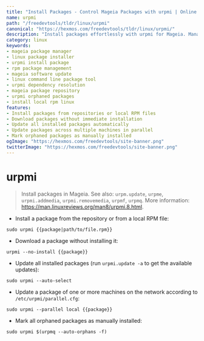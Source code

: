 ```yaml
---
title: "Install Packages - Control Mageia Packages with urpmi | Online Free DevTools by Hexmos"
name: urpmi
path: "/freedevtools/tldr/linux/urpmi"
canonical: "https://hexmos.com/freedevtools/tldr/linux/urpmi/"
description: "Install packages effortlessly with urpmi for Mageia. Manage software installations, updates, and dependencies with ease. Free online tool, no registration required."
category: linux
keywords:
- mageia package manager
- linux package installer
- urpmi install package
- rpm package management
- mageia software update
- linux command line package tool
- urpmi dependency resolution
- mageia package repository
- urpmi orphaned packages
- install local rpm linux
features:
- Install packages from repositories or local RPM files
- Download packages without immediate installation
- Update all installed packages automatically
- Update packages across multiple machines in parallel
- Mark orphaned packages as manually installed
ogImage: "https://hexmos.com/freedevtools/site-banner.png"
twitterImage: "https://hexmos.com/freedevtools/site-banner.png"
---
```


# urpmi

> Install packages in Mageia.
> See also: `urpm.update`, `urpme`, `urpmi.addmedia`, `urpmi.removemedia`, `urpmf`, `urpmq`.
> More information: <https://man.linuxreviews.org/man8/urpmi.8.html>.

- Install a package from the repository or from a local RPM file:

`sudo urpmi {{package|path/to/file.rpm}}`

- Download a package without installing it:

`urpmi --no-install {{package}}`

- Update all installed packages (run `urpmi.update -a` to get the available updates):

`sudo urpmi --auto-select`

- Update a package of one or more machines on the network according to `/etc/urpmi/parallel.cfg`:

`sudo urpmi --parallel local {{package}}`

- Mark all orphaned packages as manually installed:

`sudo urpmi $(urpmq --auto-orphans -f)`
